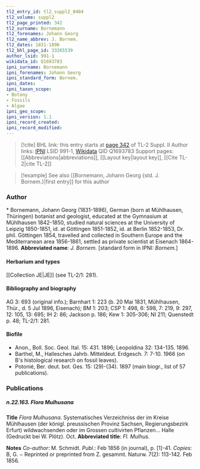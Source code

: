 ```yaml
---
tl2_entry_id: tl2_suppl2_0404
tl2_volume: suppl2
tl2_page_printed: 342
tl2_surname: Bornemann
tl2_forenames: Johann Georg
tl2_name_abbrev: J. Bornem.
tl2_dates: 1831-1896
tl2_bhl_page_id: 33265539
author_lsid: 991-1
wikidata_id: Q1693783
ipni_surname: Bornemann
ipni_forenames: Johann Georg
ipni_standard_form: Bornem.
ipni_dates: 
ipni_taxon_scope: 
- Botany
- Fossils
- Algae
ipni_geo_scope: 
ipni_version: 1.1
ipni_record_created: 
ipni_record_modified:
---
```


> [!cite] BHL link: this entry starts at [page 342](https://www.biodiversitylibrary.org/page/33265539) of TL-2 Suppl. II
> Author links: [IPNI](https://www.ipni.org/a/991-1) LSID 991-1, [Wikidata](https://www.wikidata.org/wiki/Q1693783) QID Q1693783
> Support pages: [[Abbreviations|abbreviations]], [[Layout key|layout key]], [[Cite TL-2|cite TL-2]]

> [!example] See also [[Bornemann, Johann Georg {std. J. Bornem.}|first entry]] for this author

### Author

\* Bornemann, Johann Georg (1831-1896), German (born at Mühlhausen, Thüringen) botanist and geologist, educated at the Gymnasium at Mühlhausen 1842-1850, studied natural sciences at the University of Leipzig 1850-1851, id. at Göttingen 1851-1852, id. at Berlin 1852-1853, Dr. phil. Göttingen 1854, travelled and collected in Southern Europe and the Mediterranean area 1856-1861, settled as private scientist at Eisenach 1864-1896. 
**Abbreviated name**: *J. Bornem.* \[standard form in IPNI: *Bornem.*\]

#### Herbarium and types

[[Collection JE|JE]] (see TL-2/1: 281).

#### Bibliography and biography

AG 3: 693 (original info.); Barnhart 1: 223 (b. 20 Mai 1831, Mühlhausen, Thür., d. 5 Jul 1896, Eisenach); BM 1: 203; CSP 1: 498, 6: 598, 7: 219, 9: 297, 12: 105, 13: 695; IH 2: 86; Jackson p. 186; Kew 1: 305-306; NI 211; Quenstedt p. 48; TL-2/1: 281.

#### Biofile

- Anon., Boll. Soc. Geol. Ital. 15: 431. 1896; Leopoldina 32: 134-135. 1896.
- Barthel, M., Hallesches Jahrb. Mitteldeut. Erdgesch. 7: 7-10. 1966 (on B's histological research on fossil leaves).
- Potonié, Ber. deut. bot. Ges. 15: (29)-(34). 1897 (main biogr., list of 57 publications).

### Publications

##### n.22.163. Flora Mulhusana

**Title**
*Flora Mulhusana*. Systematisches Verzeichniss der im Kreise Mühlhausen (der königl. preussischen Provinz Sachsen, Regierungsbezirk Erfurt) wildwachsenden oder im Grossen cultivirten Pflanzen... Halle (Gedruckt bei W. Plötz). Oct.
**Abbreviated title**: *Fl. Mulhus.*

**Notes**
*Co-author*: M. Schmidt.
*Publ*.: Feb 1856 (in journal), p. \[1\]-41. *Copies*: B, G. − Reprinted or preprinted from Z. gesammt. Naturw. 7(2): 113-142. Feb 1856.

